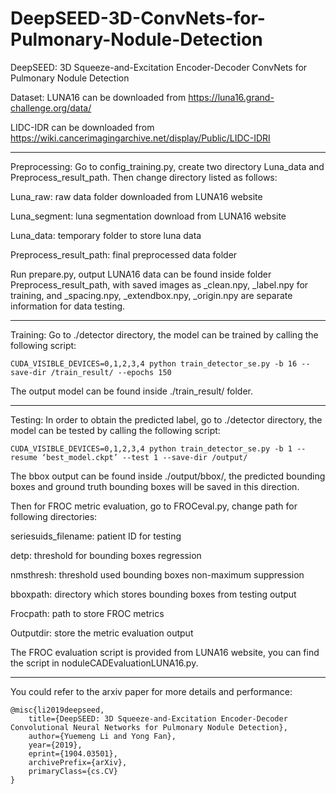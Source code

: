 # DeepSEED-3D-ConvNets-for-Pulmonary-Nodule-Detection
DeepSEED: 3D Squeeze-and-Excitation Encoder-Decoder ConvNets for Pulmonary Nodule Detection


Dataset:
LUNA16 can be downloaded from https://luna16.grand-challenge.org/data/

LIDC-IDR can be downloaded from https://wiki.cancerimagingarchive.net/display/Public/LIDC-IDRI




-------------------------------------------------------------
Preprocessing:
Go to config_training.py, create two directory Luna_data and Preprocess_result_path. Then change directory listed as follows:

Luna_raw: raw data folder downloaded from LUNA16 website

Luna_segment: luna segmentation download from LUNA16 website

Luna_data: temporary folder to store luna data

Preprocess_result_path: final preprocessed data folder

Run prepare.py, output LUNA16 data can be found inside folder Preprocess_result_path, with saved images as _clean.npy, _label.npy for training, and _spacing.npy, _extendbox.npy, _origin.npy are separate information for data testing.



-------------------------------------------------------------
Training:
Go to ./detector directory, the model can be trained by calling the following script:

	CUDA_VISIBLE_DEVICES=0,1,2,3,4 python train_detector_se.py -b 16 --save-dir /train_result/ --epochs 150

The output model can be found inside ./train_result/ folder.



-------------------------------------------------------------
Testing:
In order to obtain the predicted label, go to ./detector directory, the model can be tested by calling the following script:

	CUDA_VISIBLE_DEVICES=0,1,2,3,4 python train_detector_se.py -b 1 --resume ‘best_model.ckpt’ --test 1 --save-dir /output/

The bbox output can be found inside ./output/bbox/, the predicted bounding boxes and ground truth bounding boxes will be saved in this direction.

Then for FROC metric evaluation, go to FROCeval.py, change path for following directories:

seriesuids_filename: patient ID for testing

detp: threshold for bounding boxes regression

nmsthresh: threshold used bounding boxes non-maximum suppression

bboxpath: directory which stores bounding boxes from testing output

Frocpath: path to store FROC metrics

Outputdir: store the metric evaluation output

The FROC evaluation script is provided from LUNA16 website, you can find the script in noduleCADEvaluationLUNA16.py. 

---------------------------------------------------------------

You could refer to the arxiv paper for more details and performance:

	@misc{li2019deepseed,
	    title={DeepSEED: 3D Squeeze-and-Excitation Encoder-Decoder Convolutional Neural Networks for Pulmonary Nodule Detection},
	    author={Yuemeng Li and Yong Fan},
	    year={2019},
	    eprint={1904.03501},
	    archivePrefix={arXiv},
	    primaryClass={cs.CV}
	}
